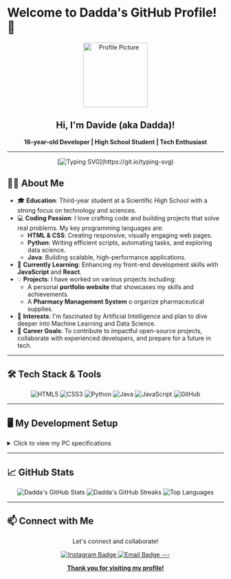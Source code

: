 # Welcome to Dadda's GitHub Profile! 👋

<div align="center">
  <img src="https://your-image-url.jpg" width="150" height="150" alt="Profile Picture"> <!-- Optional: Add your profile picture -->
  <h2>Hi, I'm Davide (aka Dadda)!</h2>
  <p><strong>16-year-old Developer | High School Student | Tech Enthusiast</strong></p>
</div>

---

<div align="center">

[![Typing SVG](https://readme-typing-svg.herokuapp.com?color=F74C4C&center=true&lines=Welcome+to+my+GitHub+profile!;Passionate+about+coding+%26+tech;Always+learning+something+new!)](https://git.io/typing-svg)

</div>

## 👨‍💻 About Me

- 🎓 **Education**: Third-year student at a Scientific High School with a strong focus on technology and sciences.
- 💻 **Coding Passion**: I love crafting code and building projects that solve real problems. My key programming languages are:
  - **HTML & CSS**: Creating responsive, visually engaging web pages.
  - **Python**: Writing efficient scripts, automating tasks, and exploring data science.
  - **Java**: Building scalable, high-performance applications.
- 🌱 **Currently Learning**: Enhancing my front-end development skills with **JavaScript** and **React**.
- 💡 **Projects**: I have worked on various projects including:
  - A personal **portfolio website** that showcases my skills and achievements.
  - A **Pharmacy Management System** o organize pharmaceutical supplies.
- 🌟 **Interests**: I'm fascinated by Artificial Intelligence and plan to dive deeper into Machine Learning and Data Science.
- 🎯 **Career Goals**: To contribute to impactful open-source projects, collaborate with experienced developers, and prepare for a future in tech.

---

## 🛠️ Tech Stack & Tools

<div align="center">

![HTML5](https://img.shields.io/badge/-HTML5-E34F26?style=flat-square&logo=html5&logoColor=white)
![CSS3](https://img.shields.io/badge/-CSS3-1572B6?style=flat-square&logo=css3)
![Python](https://img.shields.io/badge/-Python-3776AB?style=flat-square&logo=python&logoColor=white)
![Java](https://img.shields.io/badge/-Java-007396?style=flat-square&logo=java)
![JavaScript](https://img.shields.io/badge/-JavaScript-F7DF1E?style=flat-square&logo=javascript&logoColor=black)
![GitHub](https://img.shields.io/badge/-GitHub-181717?style=flat-square&logo=github)

</div>

---

## 🖥️ My Development Setup

<details>
  <summary>Click to view my PC specifications</summary>
  <ul>
    <li><strong>Model:</strong> Acer Nitro 5</li>
    <li><strong>Processor:</strong> Intel Core i7</li>
    <li><strong>Graphics Card:</strong> GeForce RTX™ 3060 </li>
    <li><strong>RAM:</strong> 16 GB</li>
    <li><strong>Storage:</strong> 512 GB SSD</li>
    <li><strong>Operating System:</strong> Windows 11</li>
  </ul>
</details>

---

## 📈 GitHub Stats

<div align="center">
  <img src="https://github-readme-stats.vercel.app/api?username=your-username&show_icons=true&theme=radical" alt="Dadda's GitHub Stats">
  <img src="https://github-readme-streak-stats.herokuapp.com/?user=your-username&theme=radical" alt="Dadda's GitHub Streaks">
  <img src="https://github-readme-stats.vercel.app/api/top-langs/?username=your-username&layout=compact&theme=radical" alt="Top Languages">
</div>

---

## 📫 Connect with Me

<div align="center">
  <p>Let's connect and collaborate!</p>
  <a href="https://instagram.com/davideeviscuso">
    <img src="https://img.shields.io/badge/Instagram-@davideeviscuso-E4405F?style=for-the-badge&logo=instagram&logoColor=white" alt="Instagram Badge">
  </a>
  <a href="mailto:davideviscuso@icloud.com">
    <img src="https://img.shields.io/badge/Email-Contact%20Me-D14836?style=for-the-badge&logo=gmail&logoColor=white" alt="Email Badge">
---

<div align="center">
  <p><strong>Thank you for visiting my profile!</strong></p>
</div>
